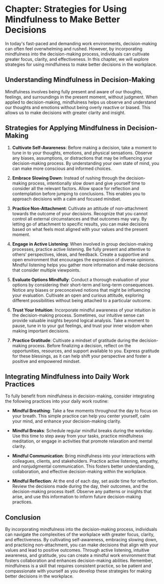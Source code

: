 Chapter: Strategies for Using Mindfulness to Make Better Decisions
==================================================================

In today's fast-paced and demanding work environments, decision-making can often feel overwhelming and rushed. However, by incorporating mindfulness into the decision-making process, individuals can cultivate greater focus, clarity, and effectiveness. In this chapter, we will explore strategies for using mindfulness to make better decisions in the workplace.

Understanding Mindfulness in Decision-Making
--------------------------------------------

Mindfulness involves being fully present and aware of our thoughts, feelings, and surroundings in the present moment, without judgment. When applied to decision-making, mindfulness helps us observe and understand our thoughts and emotions without being overly reactive or biased. This allows us to make decisions with greater clarity and insight.

Strategies for Applying Mindfulness in Decision-Making
------------------------------------------------------

1. **Cultivate Self-Awareness**: Before making a decision, take a moment to tune in to your thoughts, emotions, and physical sensations. Observe any biases, assumptions, or distractions that may be influencing your decision-making process. By understanding your own state of mind, you can make more conscious and informed choices.

2. **Embrace Slowing Down**: Instead of rushing through the decision-making process, intentionally slow down and give yourself time to consider all the relevant factors. Allow space for reflection and contemplation before jumping to conclusions. This enables you to approach decisions with a calm and focused mindset.

3. **Practice Non-Attachment**: Cultivate an attitude of non-attachment towards the outcome of your decisions. Recognize that you cannot control all external circumstances and that outcomes may vary. By letting go of attachment to specific results, you can make decisions based on what feels most aligned with your values and the present moment.

4. **Engage in Active Listening**: When involved in group decision-making processes, practice active listening. Be fully present and attentive to others' perspectives, ideas, and feedback. Create a supportive and open environment that encourages the expression of diverse opinions. Mindful listening helps you gather more information and make decisions that consider multiple viewpoints.

5. **Evaluate Options Mindfully**: Conduct a thorough evaluation of your options by considering their short-term and long-term consequences. Notice any biases or preconceived notions that might be influencing your evaluation. Cultivate an open and curious attitude, exploring different possibilities without being attached to a particular outcome.

6. **Trust Your Intuition**: Incorporate mindful awareness of your intuition in the decision-making process. Sometimes, our intuitive sense can provide valuable insights beyond logical analysis. Take a moment to pause, tune in to your gut feelings, and trust your inner wisdom when making important decisions.

7. **Practice Gratitude**: Cultivate a mindset of gratitude during the decision-making process. Before finalizing a decision, reflect on the opportunities, resources, and support available to you. Express gratitude for these blessings, as it can help shift your perspective and foster a positive and empowered mindset.

Integrating Mindfulness into Daily Work Practices
-------------------------------------------------

To fully benefit from mindfulness in decision-making, consider integrating the following practices into your daily work routine:

* **Mindful Breathing**: Take a few moments throughout the day to focus on your breath. This simple practice can help you center yourself, calm your mind, and enhance your decision-making clarity.

* **Mindful Breaks**: Schedule regular mindful breaks during the workday. Use this time to step away from your tasks, practice mindfulness meditation, or engage in activities that promote relaxation and mental clarity.

* **Mindful Communication**: Bring mindfulness into your interactions with colleagues, clients, and stakeholders. Practice active listening, empathy, and nonjudgmental communication. This fosters better understanding, collaboration, and effective decision-making within the workplace.

* **Mindful Reflection**: At the end of each day, set aside time for reflection. Review the decisions made during the day, their outcomes, and the decision-making process itself. Observe any patterns or insights that arise, and use this information to inform future decision-making practices.

Conclusion
----------

By incorporating mindfulness into the decision-making process, individuals can navigate the complexities of the workplace with greater focus, clarity, and effectiveness. By cultivating self-awareness, embracing slowing down, and practicing non-attachment, you can make decisions that align with your values and lead to positive outcomes. Through active listening, intuitive awareness, and gratitude, you can create a mindful work environment that fosters collaboration and enhances decision-making abilities. Remember, mindfulness is a skill that requires consistent practice, so be patient and compassionate with yourself as you develop these strategies for making better decisions in the workplace.
